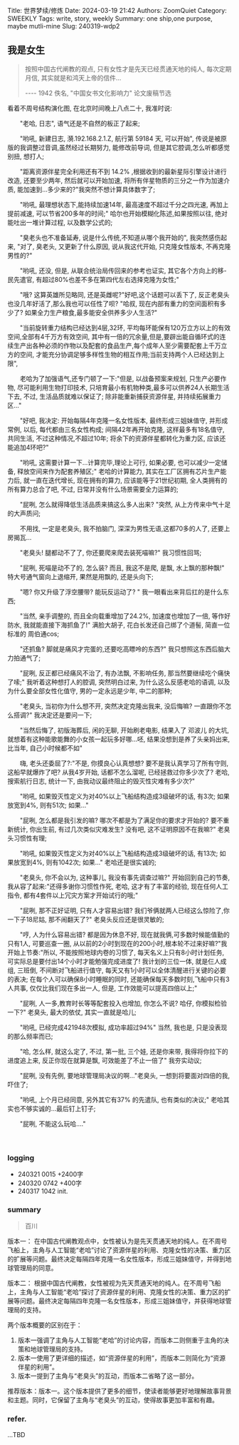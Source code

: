 Title: 世界梦续/修炼
Date: 2024-03-19 21:42
Authors: ZoomQuiet
Category: SWEEKLY
Tags: write, story, weekly
Summary: one ship,one purpose, maybe mutli-mine
Slug: 240319-wdp2

## 我是女生

> 按照中国古代阐教的观点, 只有女性才是先天已经贯通天地的纯人,
> 每次定期月信, 其实就是和鸿天上帝的信件...
>
> ---- 1942 佚名, "中国女书文化影响力" 论文废稿节选


看着不周号结构演化图, 在北京时间晚上八点二十, 我准时说:

　　"老哈, 日志", 语气还是不自然的板正了起来;

　　"哟吼, 新建日志, 漪.192.168.2.1.Z, 航行第 59184 天, 可以开始", 传说是被原版的我调整过音调,虽然经过长期努力, 能修改前导词, 但是其它腔调,怎么听都感觉别扭, 想打人;

　　"距离资源伴星完全利用还有不到 14.2% ,根据收到的最新星际引擎设计进行改造, 还要至少两年, 然后就可以开始加速, 将所有伴星物质的三分之一作为加速介质, 能加速到...多少来的?"我突然不想计算具体数字了;

　　"哟吼, 最理想状态下,能持续加速14年, 最高速度不超过千分之四光速, 再加上提前减速, 可以节省200多年的时间;" 哈尔也开始模糊化陈述,如果按照以往, 绝对能吐出一堆计算过程, 以及数学公式的;

　　"臭老头也不准备延寿, 说是什么传统,不知道从哪个我开始的", 我突然感伤起来, "对了, 臭老头, 又更新了什么原因, 说从我这代开始, 只克隆女性版本, 不再克隆男性的?"

　　"哟吼, 还没, 但是, 从联合统治局传回来的参考也证实, 其它各个方向上的移-民先遣官, 有超过80%也差不多在第四代左右选择克隆为女性;"

　　"哦? 这算英雄所见略同, 还是英雌呢?"好吧,这个话题可以丢下了, 反正老臭头也没几年好活了,那么我也可以任性了呗? "哈叔, 现在内部有重力的空间面积有多少了? 如果全力生产粮食,最多能安全供养多少人生活?"

　　"当前旋转重力结构已经达到4层,32环, 平均每环能保有120万立方以上的有效空间,全部有4千万方有效空间, 其中有一倍的冗余量,但是,要辟出能自循环式的连续生产出各种必须的作物以及配套的食品生产,每个成年人至少需要配套上千万立方的空间, 才能充分协调足够多样性生物的相互作用;当前支持两个人已经达到上限",

　　老哈为了加强语气,还专门顿了一下:"但是, 以战备预案来规划, 只生产必要作物, 尽可能利用生物打印技术, 只培育最小有机物种类,最多可以供养24人长期生活下去, 不过, 生活品质就难以保证了; 除非能重新捕获资源伴星, 并持续拓展重力区..."

　　"好吧, 我决定: 开始每隔4年克隆一名女性版本, 最终形成三姐妹值守, 并形成常例, 以后, 每代都由三名女性构成; 间隔42年再开始克隆, 这样最多有18名值守, 共同生活, 不过这种情况,不超过10年; 将余下的资源伴星都转化为重力区, 应该还能追加4环吧?"

　　"哟吼, 这需要计算一下...计算完毕,理论上可行, 如果必要, 也可以减少一定储备, 释放空间来作为配套养殖区;" 老哈的计算能力, 其实在工厂区拥有芯片生产能力后, 就一直在迭代增长, 现在拥有的算力, 应该能等于21世纪初期, 全人类拥有的所有算力总合了吧, 不过, 日常并没有什么场景需要全力运算的;

　　"屁咧, 怎么就得降低生活品质来搞这么多人出来? "突然, 从上方传来中气十足的大声质问;

　　不用找, 一定是老臭头, 我不拍脑门, 深深为男性无语,这都70多的人了, 还要上房揭瓦...

　　"老臭头! 腿都动不了了, 你还要爬来爬去装死喵嘛?" 我习惯性回骂;

　　"屁咧, 死喵是动不了的, 怎么装? 而且, 我这不是爬, 是飘, 水上飘的那种飘!" 特大号通气窗向上退缩开, 果然是用飘的, 还是头向下;

　　"嗯? 你又升级了浮空腰带? 能玩反运动了? " 我一眼看出来背后扛的是什么东西;

　　"当然, 亲手调整的, 而且全向载重增加了24.2%, 加速度也增加了一倍, 等作好防水, 我就能直接下海抓鱼了!" 满脸大胡子, 花白长发还自己绑了个道髻, 简直一位标准的 周伯通cos;

　　"还抓鱼? 脚就是痛风才完蛋的,还要吃高瞟呤的东西?" 我只想照这东西后脑大力拍通气了;

　　"屁咧, 反正都已经痛风不治了, 有办法飘, 不影响任务, 那当然要继续吃个痛快了嗦;" 我听着这种想打人的腔调, 突然明白过来, 为什么这么反感老哈的语调, 以及为什么要全部女性化值守, 男的一定永远是少年, 中二的那种;

　　"老臭头, 当初你为什么想不开, 突然决定克隆出我来, 没后悔嘛? 一直跟你不怎么搭调?" 我决定还是要问一下;

　　"当然后悔了, 初版海葬后, 闲的无聊, 开始刷老电影, 结果入了 邓波儿 的大坑, 就想着有这种能歌能舞的小女孩一起玩多好哪...呸, 结果没想到是养了头亲妈出来, 比当年, 自己小时候都不如"

　　嗨, 老头还委屈了?:"不是, 你摸良心认真想想? 要不是我认真学习了所有守则, 这船早就爆炸了吧? 从我4岁开始, 话都不怎么溜呢, 已经拯救过你多少次了? 老哈, 搜索航行日志, 统计一下, 由我动议最终阻止的毁灭性灾难有多少次?"

　　"哟吼, 如果毁灭性定义为对40%以上飞船结构造成3级破坏的话, 有3次; 如果放宽到4%, 则有51次; 如果..."

　　"屁咧, 怎么都是我引发的嘛? 哪次不都是为了满足你的要求才开始的? 要不重新统计, 你出生前, 有过几次类似灾难发生? 没有吧, 这不证明原因不在我嘛?" 老臭头习惯性有理;

　　"哟吼, 如果毁灭性定义为对40%以上飞船结构造成3级破坏的话, 有13次; 如果放宽到4%, 则有1042次; 如果..." 老哈还是很实诚的;

　　"老臭头, 你不会以为, 这种事儿, 我没有事先调查过嘛?" 开始回到自己的节奏, 我从容了起来:"还得多谢你习惯性作死, 老哈, 这才有了丰富的经验, 现在任何人工指令, 都有4套件以上冗灾方案才开始试行的哦;"

　　"屁咧, 那不正好证明, 只有人才容易出错? 我们爷俩就两人已经这么惊险了,你一下子18尼姑, 那不闹翻天了?" 老臭头反应还是很灵敏的;

　　"哼, 人为什么容易出错? 都是因为休息不好, 现在就我俩,可多数时候能值勤的只有1人, 可要巡查一圈, 从以前的2小时到现在的200小时,根本轮不过来好嘛?"我开始上节奏:"所以, 不能按照地球内卷的习惯了, 每天名义上只有8小时计划任务, 可实际总是要付出14个小时才能勉强完成进度了! 我计划的三位一体, 就是仨人成组, 三班倒, 不间断对飞船进行值守, 每天又有1小时可以全体清醒进行关键的必要的表决; 在每个人可以确保8小时睡眠的同时, 还能确保每天多数时刻,飞船中只有3人共事, 仅仅比我们现在多出一人, 但是, 工作效能可以提高四倍以上;"

　　"屁咧, 人一多,教育时长等等配套投入也增加, 你怎么不说? 哈仔, 你模拟检验一下?" 老臭头, 最大的依仗, 其实一直就是哈儿;

　　"哟吼, 已经完成421948次模拟, 成功率超过94%" 当然, 我也是, 只是没表现的那么频率而已;

　　"哈, 怎么样, 就这么定了, 不过, 第一批, 三个娃, 还是你来带, 我得将你拉下的进度追上来, 反正你现在就算是飘, 可效能差了不止一倍了" 我夯实动议;

　　"屁咧, 没有先例, 要地球管理局决议的啊..."老臭头, 一想到将要面对四倍的我, 吓住了;

　　"哟吼, 上个月已经同意, 另外其它有37% 的先遣队, 也有类似的决议;" 老哈其实也不够实诚的...最后钉上钉子;

　　"屁咧, 不能这么玩哈...."

　
　　

### logging

- 240321 0015 +2400字
- 240320 0742 +400字
- 240317 1042 init.


### summary
> 百川

版本一：
在中国古代阐教观点中，女性被认为是先天贯通天地的纯人。在不周号飞船上，主角与人工智能“老哈”讨论了资源伴星的利用、克隆女性的决策、重力区的扩展等问题。最终决定每隔四年克隆一名女性版本，形成三姐妹值守，并得到地球管理局的同意。

版本二：
根据中国古代阐教，女性被视为先天贯通天地的纯人。在不周号飞船上，主角与人工智能“老哈”探讨了资源伴星的利用、克隆女性的决策、重力区的扩展等问题。最终决定每隔四年克隆一名女性版本，形成三姐妹值守，并获得地球管理局的支持。

两个版本概要的区别在于：
1. 版本一强调了主角与人工智能“老哈”的讨论内容，而版本二则侧重于主角的决策和地球管理局的支持。
2. 版本一使用了更详细的描述，如“资源伴星的利用”，而版本二则简化为“资源伴星的利用”。
3. 版本一提到了主角与“老臭头”的互动，而版本二省略了这一部分。

推荐版本：版本一。这个版本提供了更多的细节，使读者能够更好地理解故事背景和主题。同时，它保留了主角与“老臭头”的互动，使得故事更加丰富和有趣。


### refer.


...TBD